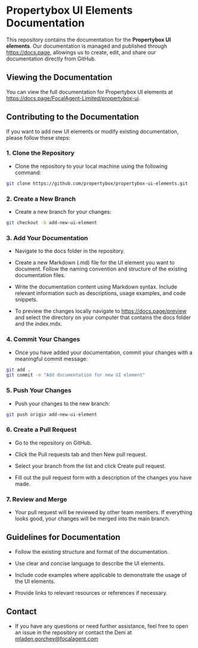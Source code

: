 # Propertybox UI Elements Documentation

This repository contains the documentation for the **Propertybox UI elements**. Our documentation is managed and published through <a href="docs.page" target="_blank">https://docs.page</a>, allowings us to create, edit, and share our documentation directly from GitHub.

## Viewing the Documentation

You can view the full documentation for Propertybox UI elements at <a href="https://docs.page/FocalAgent-Limited/propertybox-ui" target="_blank">https://docs.page/FocalAgent-Limited/propertybox-ui</a>.

## Contributing to the Documentation

If you want to add new UI elements or modify existing documentation, please follow these steps:

### 1. Clone the Repository

- Clone the repository to your local machine using the following command:

```bash
git clone https://github.com/propertybox/propertybox-ui-elements.git
```
### 2. Create a New Branch

- Create a new branch for your changes:

```bash
git checkout -b add-new-ui-element
```
### 3. Add Your Documentation

- Navigate to the docs folder in the repository.

- Create a new Markdown (.md) file for the UI element you want to document. Follow the naming convention and structure of the existing documentation files.

- Write the documentation content using Markdown syntax. Include relevant information such as descriptions, usage examples, and code snippets.

- To preview the changes locally navigate to <a href="https://docs.page/preview" target="_blank">https://docs.page/preview</a> and select the directory on your computer that contains the docs folder and the index.mdx.

### 4. Commit Your Changes

- Once you have added your documentation, commit your changes with a meaningful commit message:

```bash
git add .
git commit -m "Add documentation for new UI element"
```

### 5. Push Your Changes

- Push your changes to the new branch:

```bash
git push origin add-new-ui-element
```

### 6. Create a Pull Request

- Go to the repository on GitHub.

- Click the Pull requests tab and then New pull request.

- Select your branch from the list and click Create pull request.

- Fill out the pull request form with a description of the changes you have made.

### 7. Review and Merge

- Your pull request will be reviewed by other team members. If everything looks good, your changes will be merged into the main branch.

## Guidelines for Documentation

- Follow the existing structure and format of the documentation.

- Use clear and concise language to describe the UI elements.

- Include code examples where applicable to demonstrate the usage of the UI elements.

- Provide links to relevant resources or references if necessary.

## Contact

- If you have any questions or need further assistance, feel free to open an issue in the repository or contact the Deni at mladen.gorchev@focalagent.com